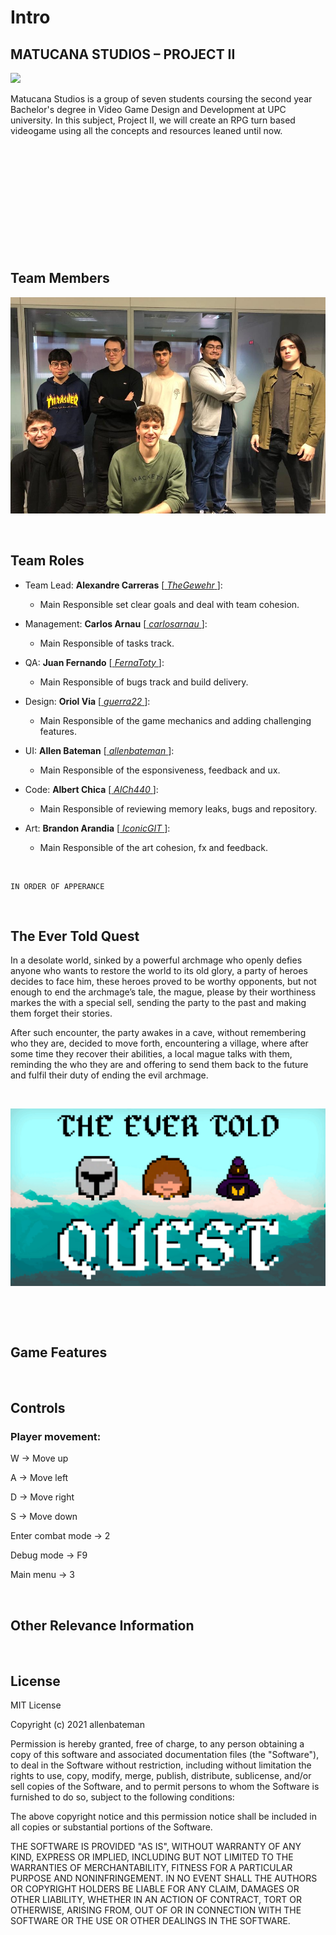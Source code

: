 # Intro


## MATUCANA STUDIOS – PROJECT II
![](CI-CD1.png)

Matucana Studios is a group of seven students coursing the second year Bachelor's degree in Video Game Design and Development at UPC university. In this subject, Project II, we will create an RPG turn based videogame using all the concepts and resources leaned until now.

<p>&nbsp;</p>
<p>&nbsp;</p>
<p>&nbsp;</p>
<p>&nbsp;</p>
<p>&nbsp;</p>
<p>&nbsp;</p>


## Team Members
![](teamphoto.jpg)

<p>&nbsp;</p>


## Team Roles
- Team Lead: **Alexandre Carreras** [[ _TheGewehr_ ](https://github.com/TheGewehr)]:
  - Main Responsible set clear goals and deal with team cohesion.

- Management: **Carlos Arnau** [[ _carlosarnau_ ](https://github.com/carlosarnau)]:
  - Main Responsible of tasks track.

- QA: **Juan Fernando** [[ _FernaToty_ ](https://github.com/FernaToty)]:
  - Main Responsible of bugs track and build delivery.

- Design: **Oriol Via** [[ _guerra22_ ](https://github.com/guerra22)]:
  - Main Responsible of the game mechanics and adding challenging features.

- UI: **Allen Bateman** [[ _allenbateman_ ](https://github.com/allenbateman)]:
  - Main Responsible of the esponsiveness, feedback and ux.

- Code: **Albert Chica** [[ _AlCh440_ ](https://github.com/AlCh440)]:
  - Main Responsible of reviewing memory leaks, bugs and repository.

- Art: **Brandon Arandia** [[ _IconicGIT_ ](https://github.com/IconicGIT)]:
  - Main Responsible of the art cohesion, fx and feedback.

<p>&nbsp;</p>

~~~~~~~~~~~~~~~
IN ORDER OF APPERANCE
~~~~~~~~~~~~~~~

<p>&nbsp;</p>


## The Ever Told Quest
In a desolate world, sinked by a powerful archmage who openly defies anyone who wants to restore the world to its old glory, a party of heroes decides to face him, these heroes proved to be worthy opponents, but not enough to end the archmage’s tale, the mague, please by their worthiness markes the with a special sell, sending the party to the past and making them forget their stories.

After such encounter, the party awakes in a cave, without remembering who they are, decided to move forth, encountering a village, where after some time they recover their abilities, a local mague talks with them, reminding the who they are and offering to send them back to the future and fulfil their duty of ending the evil archmage.

<p>&nbsp;</p>

![](screen_title.jpg)

<p>&nbsp;</p>
<p>&nbsp;</p>

## Game Features

<p>&nbsp;</p>


## Controls
### Player movement:   

W -> Move up 

A -> Move left 

D -> Move right 

S -> Move down

Enter combat mode -> 2

Debug mode -> F9

Main menu -> 3

<p>&nbsp;</p>


## Other Relevance Information

<p>&nbsp;</p>


## License
MIT License

Copyright (c) 2021 allenbateman

Permission is hereby granted, free of charge, to any person obtaining a copy
of this software and associated documentation files (the "Software"), to deal
in the Software without restriction, including without limitation the rights
to use, copy, modify, merge, publish, distribute, sublicense, and/or sell
copies of the Software, and to permit persons to whom the Software is
furnished to do so, subject to the following conditions:

The above copyright notice and this permission notice shall be included in all
copies or substantial portions of the Software.

THE SOFTWARE IS PROVIDED "AS IS", WITHOUT WARRANTY OF ANY KIND, EXPRESS OR
IMPLIED, INCLUDING BUT NOT LIMITED TO THE WARRANTIES OF MERCHANTABILITY,
FITNESS FOR A PARTICULAR PURPOSE AND NONINFRINGEMENT. IN NO EVENT SHALL THE
AUTHORS OR COPYRIGHT HOLDERS BE LIABLE FOR ANY CLAIM, DAMAGES OR OTHER
LIABILITY, WHETHER IN AN ACTION OF CONTRACT, TORT OR OTHERWISE, ARISING FROM,
OUT OF OR IN CONNECTION WITH THE SOFTWARE OR THE USE OR OTHER DEALINGS IN THE
SOFTWARE.
